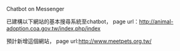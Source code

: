 Chatbot on Messenger 

已建構以下網站的基本搜尋系統至chatbot， 
page url：http://animal-adoption.coa.gov.tw/index.php/index

預計新增這個網站，
page url:http://www.meetpets.org.tw/
